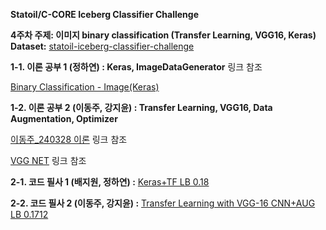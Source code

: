 **Statoil/C-CORE Iceberg Classifier Challenge**

**4주차 주제: 이미지 binary classification (Transfer Learning, VGG16, Keras)
Dataset:**  [statoil-iceberg-classifier-challenge](https://www.kaggle.com/competitions/statoil-iceberg-classifier-challenge)

**1-1. 이론 공부 1 (정하연) : Keras, ImageDataGenerator** 링크 참조

[Binary Classification - Image(Keras)](https://www.notion.so/Binary-Classification-Image-Keras-54989fc65bd14d1f8d0759db9ec37bb4?pvs=21)

**1-2. 이론 공부 2 (이동주, 강지윤) : Transfer Learning, VGG16, Data Augmentation, Optimizer**

[이동주_240328 이론](https://www.notion.so/240328-5aeefcb01ab647958dca89e5b2fc8242?pvs=21) 링크 참조

[VGG NET](https://www.notion.so/VGG-NET-1741cd4ba50346c490e2a8a0d0d24520?pvs=21) 링크 참조

**2-1. 코드 필사 1 (배지원, 정하연) :** [Keras+TF LB 0.18](https://www.kaggle.com/code/wvadim/keras-tf-lb-0-18)

**2-2. 코드 필사 2 (이동주, 강지윤) :** [Transfer Learning with VGG-16 CNN+AUG LB 0.1712](https://www.kaggle.com/code/devm2024/transfer-learning-with-vgg-16-cnn-aug-lb-0-1712)
